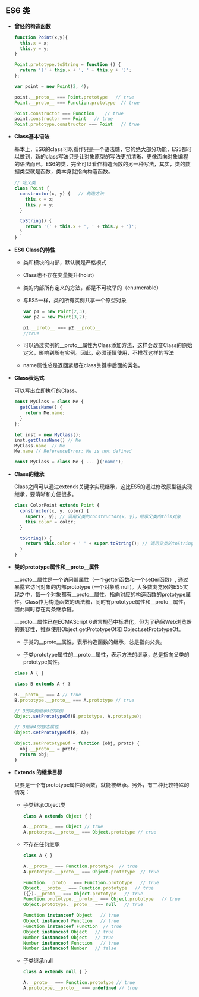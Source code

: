 ## ES6 类

* **曾经的构造函数**

  ```js
  function Point(x,y){
    this.x = x;
    this.y = y;
  }

  Point.prototype.toString = function () {
    return '(' + this.x + ', ' + this.y + ')';
  };

  var point = new Point(2, 4);

  point.__proto__ === Point.prototype   // true
  Point.__proto__ === Function.prototype  // true

  Point.constructor === Function    // true
  point.constructor === Point   // true
  Point.prototype.constructor === Point   // true
  ```

* **Class基本语法**  

  基本上，ES6的class可以看作只是一个语法糖，它的绝大部分功能，ES5都可以做到，新的class写法只是让对象原型的写法更加清晰、更像面向对象编程的语法而已。ES6的类，完全可以看作构造函数的另一种写法，其实，类的数据类型就是函数，类本身就指向构造函数。

  ```js
  // 定义类
  class Point {
    constructor(x, y) {   // 构造方法
      this.x = x;
      this.y = y;
    }

    toString() {
      return '(' + this.x + ', ' + this.y + ')';
    }
  }
  ```

* **ES6 Class的特性**

  - 类和模块的内部，默认就是严格模式

  - Class也不存在变量提升(hoist)

  - 类的内部所有定义的方法，都是不可枚举的（enumerable）

  - 与ES5一样，类的所有实例共享一个原型对象  

    ```js
    var p1 = new Point(2,3);
    var p2 = new Point(3,2);

    p1.__proto__ === p2.__proto__
    //true
    ```

  - 可以通过实例的__proto__属性为Class添加方法，这样会改变Class的原始定义，影响到所有实例。因此，必须谨慎使用，不推荐这样的写法

  - name属性总是返回紧跟在class关键字后面的类名。

* **Class表达式**

  可以写出立即执行的Class。

  ```js
  const MyClass = class Me {
    getClassName() {
      return Me.name;
    }
  };

  let inst = new MyClass();
  inst.getClassName() // Me
  MyClass.name  // Me
  Me.name // ReferenceError: Me is not defined

  const MyClass = class Me { ... }('name');
  ```

* **Class的继承**

  Class之间可以通过extends关键字实现继承，这比ES5的通过修改原型链实现继承，要清晰和方便很多。

  ```js
  class ColorPoint extends Point {
    constructor(x, y, color) {
      super(x, y); // 调用父类的constructor(x, y)，继承父类的this对象
      this.color = color;
    }

    toString() {
      return this.color + ' ' + super.toString(); // 调用父类的toString()
    }
  }
  ```

* **类的prototype属性和__proto__属性**

  __proto__属性是一个访问器属性（一个getter函数和一个setter函数）, 通过暴露它访问对象的内部prototype (一个对象或 null)。大多数浏览器的ES5实现之中，每一个对象都有__proto__属性，指向对应的构造函数的prototype属性。Class作为构造函数的语法糖，同时有prototype属性和__proto__属性，因此同时存在两条继承链。

  __proto__属性已在ECMAScript 6语言规范中标准化，但为了确保Web浏览器的兼容性，推荐使用Object.getPrototypeOf和 Object.setPrototypeOf。

  - 子类的__proto__属性，表示构造函数的继承，总是指向父类。

  - 子类prototype属性的__proto__属性，表示方法的继承，总是指向父类的prototype属性。

  ```js
  class A { }

  class B extends A { }

  B.__proto__ === A // true
  B.prototype.__proto__ === A.prototype // true

  // B的实例继承A的实例
  Object.setPrototypeOf(B.prototype, A.prototype);

  // B继承A的静态属性
  Object.setPrototypeOf(B, A);

  Object.setPrototypeOf = function (obj, proto) {
    obj.__proto__ = proto;
    return obj;
  }
  ```

* **Extends 的继承目标**

  只要是一个有prototype属性的函数，就能被继承。另外，有三种比较特殊的情况：

  - 子类继承Object类

    ```js
    class A extends Object { }

    A.__proto__ === Object // true
    A.prototype.__proto__ === Object.prototype // true
    ```

  - 不存在任何继承

    ```js
    class A { }

    A.__proto__ === Function.prototype  // true
    A.prototype.__proto__ === Object.prototype  // true
    
    Function.__proto__ === Function.prototype   // true
    Object.__proto__ === Function.prototype   // true
    ({}).__proto__ === Object.prototype   // true
    Function.prototype.__proto__ === Object.prototype   // true
    Object.prototype.__proto__ === null   // true

    Function instanceof Object   // true 
    Object instanceof Function   // true 
    Function instanceof Function  // true
    Object instanceof Object   // true
    Number instanceof Object   // true
    Number instanceof Function   // true
    Number instanceof Number   // false
    ```

  - 子类继承null

    ```js
    class A extends null { }

    A.__proto__ === Function.prototype // true
    A.prototype.__proto__ === undefined // true
    ```